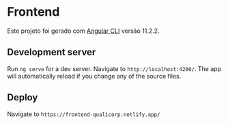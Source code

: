 # Frontend

Este projeto foi gerado com [Angular CLI](https://github.com/angular/angular-cli) versão 11.2.2.

## Development server

Run `ng serve` for a dev server. Navigate to `http://localhost:4200/`. The app will automatically reload if you change any of the source files.

## Deploy

Navigate to `https://frontend-qualicorp.netlify.app/`

